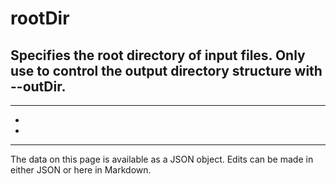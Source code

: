 <!-- Important! Do not modify comment blocks. They are necessary for the transformer to work properly -->

<!-- title -->
# rootDir

<!-- shortDescription -->
Specifies the root directory of input files. Only use to control the output directory structure with --outDir.
---

<!-- extendedDescription -->

---

<!-- references -->
- []()
- []()
---

<!-- footer -->
The data on this page is available as a JSON object. Edits can be made in either JSON or here in Markdown.
